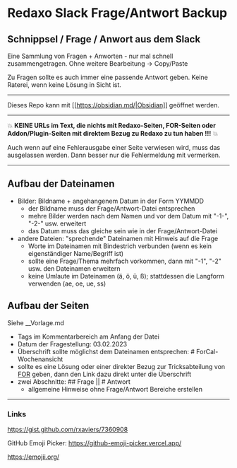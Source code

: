 # Redaxo Slack Frage/Antwort Backup

## Schnippsel / Frage / Anwort aus dem Slack 

Eine Sammlung von Fragen + Anworten - nur mal schnell zusammengetragen. Ohne weitere Bearbeitung -> Copy/Paste

Zu Fragen sollte es auch immer eine passende Antwort geben. Keine Raterei, wenn keine Lösung in Sicht ist.

--- 
Dieses Repo kann mit [[https://obsidian.md/|Obsidian]] geöffnet werden.

--- 

💥 **KEINE URLs im Text, die nichts mit Redaxo-Seiten, FOR-Seiten oder Addon/Plugin-Seiten mit direktem Bezug zu Redaxo zu tun haben !!!** 💥

Auch wenn auf eine Fehlerausgabe einer Seite verwiesen wird, muss das ausgelassen werden. Dann besser nur die Fehlermeldung mit vermerken.

---

## Aufbau der Dateinamen 

- Bilder: Bildname + angehangenem Datum in der Form YYMMDD
    - der Bildname muss der Frage/Antwort-Datei entsprechen
    - mehre Bilder werden nach dem Namen und vor dem Datum mit "-1-", "-2-" usw. erweitert
    - das Datum muss das gleiche sein wie in der Frage/Antwort-Datei
- andere Dateien: "sprechende" Dateinamen mit Hinweis auf die Frage
    - Worte im Dateinamen mit Bindestrich verbunden (wenn es kein eigenständiger Name/Begriff ist)
    - sollte eine Frage/Thema mehrfach vorkommen, dann mit "-1", "-2" usw. den Dateinamen erweitern
    - keine Umlaute im Dateinamen (ä, ö, ü, ß); stattdessen die Langform verwenden (ae, oe, ue, ss)


## Aufbau der Seiten

Siehe __Vorlage.md

- Tags im Kommentarbereich am Anfang der Datei
- Datum der Fragestellung: 03.02.2023
- Überschrift sollte möglichst dem Dateinamen entsprechen: # ForCal-Wochenansicht
- sollte es eine Lösung oder einer direkter Bezug zur Tricksabteilung von [FOR](https://friendsofredaxo.github.io/tricks/) geben, dann den Link dazu direkt unter die Überschrift
- zwei Abschnitte: ## Frage || # Antwort
    - allgemeine Hinweise ohne Frage/Antwort Bereiche erstellen



---

### Links

https://gist.github.com/rxaviers/7360908

GitHub Emoji Picker:
https://github-emoji-picker.vercel.app/

https://emojii.org/
